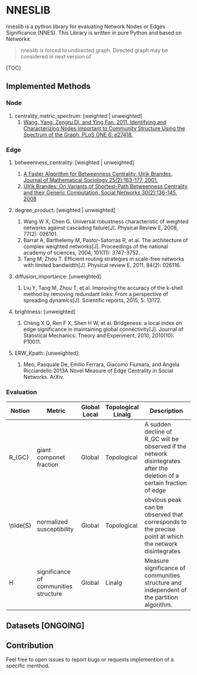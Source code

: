 # NNESLIB
nneslib is a python library for evaluating Network Nodes or Edges Significance (NNES). 
This Library is written in pure Python and based on Networkx.

> nneslib is forced to undirected graph. Directed graph may be considered in next version of

[TOC]

## Implemented Methods
### Node
1. centrality_metric_spectrum: \[weighted | unweighted\]
    1. [Wang, Yang, Zengru Di, and Ying Fan. 2011. Identifying and Characterizing Nodes Important to Community Structure Using the Spectrum of the Graph. PLoS ONE 6: e27418.](https://doi.org/10.1371/journal.pone.0027418)
### Edge
1. betweenness_centrality: \[weighted | unweighted\]
    1. [A Faster Algorithm for Betweenness Centrality. Ulrik Brandes, Journal of Mathematical Sociology 25(2):163-177, 2001.](http://www.inf.uni-konstanz.de/algo/publications/b-fabc-01.pdf)
    2. [Ulrik Brandes: On Variants of Shortest-Path Betweenness Centrality and their Generic Computation. Social Networks 30(2):136-145, 2008](http://www.inf.uni-konstanz.de/algo/publications/b-vspbc-08.pdf)
    
2. degree_product: \[weighted | unweighted\]
    1. Wang W X, Chen G. Universal robustness characteristic of weighted networks against cascading failure[J]. Physical Review E, 2008, 77(2): 026101.
    2. Barrat A, Barthelemy M, Pastor-Satorras R, et al. The architecture of complex weighted networks[J]. Proceedings of the national academy of sciences, 2004, 101(11): 3747-3752.
    3. Tang M, Zhou T. Efficient routing strategies in scale-free networks with limited bandwidth[J]. Physical review E, 2011, 84(2): 026116.

3. diffusion_importance: \[unweighted\]
    1. Liu Y, Tang M, Zhou T, et al. Improving the accuracy of the k-shell method by removing redundant links: From a perspective of spreading dynamics[J]. Scientific reports, 2015, 5: 13172.

4. brightness: \[unweighted\]
    1. Cheng X Q, Ren F X, Shen H W, et al. Bridgeness: a local index on edge significance in maintaining global connectivity[J]. Journal of Statistical Mechanics: Theory and Experiment, 2010, 2010(10): P10011.

5. ERW_Kpath: \[unweighted]:
    1. Meo, Pasquale De, Emilio Ferrara, Giacomo Fiumara, and Angela Ricciardello 2013A Novel Measure of Edge Centrality in Social Networks. ArXiv.
### Evaluation
| Notion | Metric | Global<br>Local | Topological<br>Linalg | Description |
| --- | --- | --- | --- | --- |
| R_{GC} |giant componet fraction | Global | Topological | A sudden decline of R_GC will be observed if the network disintegrates after the deletion of a certain fraction of edge |   
| \tilde{S} | normalized susceptibility | Global | Topological | obvious peak can be observed that corresponds to the precise point at which the network disintegrates |
| H | significance of communities structure | Global | Linalg | Measure significance of communities structure and independent of the partition algorithm.|
## Datasets \[ONGOING\]

## Contribution
Feel free to open issues to report bugs or requests implemention of a specific menthod.
